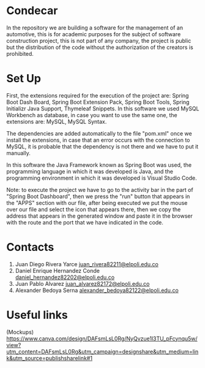 # Condecar
In the repository we are building a software for the management of an automotive, this is for academic purposes for the subject of software construction project, this is not part of any company, the project is public but the distribution of the code without the authorization of the creators is prohibited.

# Set Up
First, the extensions required for the execution of the project are: Spring Boot Dash Board, Spring Boot Extension Pack, Spring Boot Tools, Spring Initializr Java Support, Thymeleaf Snippets. In this software we used MySQL Workbench as database, in case you want to use the same one, the extensions are: MySQL, MySQL Syntax. 

The dependencies are added automatically to the file "pom.xml" once we install the extensions, in case that an error occurs with the connection to MySQL, it is probable that the dependency is not there and we have to put it manually.

In this software the Java Framework known as Spring Boot was used, the programming language in which it was developed is Java, and the programming environment in which it was developed is Visual Studio Code.

Note: to execute the project we have to go to the activity bar in the part of "Spring Boot Dashboard", then we press the "run" button that appears in the "APPS" section with our file, after being executed we put the mouse over our file and select the icon that appears there, then we copy the address that appears in the generated window and paste it in the browser with the route and the port that we have indicated in the code.

# Contacts 
1. Juan Diego Rivera Yarce         juan_rivera82211@elpoli.edu.co
2. Daniel Enrique Hernandez Conde  daniel_hernandez82202@elpoli.edu.co
3. Juan Pablo Alvarez              juan_alvarez82172@elpoli.edu.co
4. Alexander Bedoya Serna          alexander_bedoya82122@elpoli.edu.co

# Useful links
(Mockups)
https://www.canva.com/design/DAFsmLsL0Rg/NyQvzue1l3TU_pFcynqu5w/view?utm_content=DAFsmLsL0Rg&utm_campaign=designshare&utm_medium=link&utm_source=publishsharelink#1

